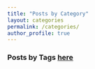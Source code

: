```yaml
---
title: "Posts by Category"
layout: categories
permalink: /categories/
author_profile: true
---
```


### Posts by <strong><i class="fas fa-fw fa-tags" aria-hidden="true"></i>  Tags [here](/tags)